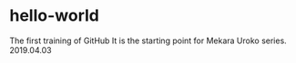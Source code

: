 # hello-world
The first training of GitHub
It is the starting point for Mekara Uroko series.
 2019.04.03
